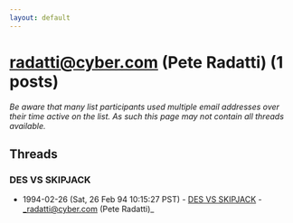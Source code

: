 ```yaml
---
layout: default
---
```


# radatti@cyber.com (Pete Radatti) (1 posts)

_Be aware that many list participants used multiple email addresses over their time active on the list. As such this page may not contain all threads available._

## Threads

### DES VS SKIPJACK
+ 1994-02-26 (Sat, 26 Feb 94 10:15:27 PST) - [DES VS SKIPJACK](/archive/1994/02/f0c731eaa9a1e8ee7922dacb5d31824fb543d4562f01501811a6d1588675c5f5) - _radatti@cyber.com (Pete Radatti)_

